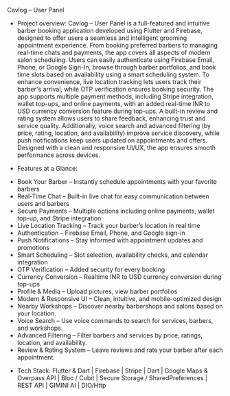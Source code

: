 Cavlog – User Panel

- Project overview:
Cavlog – User Panel is a full-featured and intuitive barber booking application developed using Flutter and Firebase, designed to offer users a seamless and intelligent grooming appointment experience. From booking preferred barbers to managing real-time chats and payments, the app covers all aspects of modern salon scheduling. Users can easily authenticate using Firebase Email, Phone, or Google Sign-In, browse through barber portfolios, and book time slots based on availability using a smart scheduling system. To enhance convenience, live location tracking lets users track their barber's arrival, while OTP verification ensures booking security.
The app supports multiple payment methods, including Stripe integration, wallet top-ups, and online payments, with an added real-time INR to USD currency conversion feature during top-ups. A built-in review and rating system allows users to share feedback, enhancing trust and service quality. Additionally, voice search and advanced filtering (by price, rating, location, and availability) improve service discovery, while push notifications keep users updated on appointments and offers. Designed with a clean and responsive UI/UX, the app ensures smooth performance across devices.


- Features at a Glance:
* Book Your Barber – Instantly schedule appointments with your favorite barbers
* Real-Time Chat – Built-in live chat for easy communication between users and barbers
* Secure Payments – Multiple options including online payments, wallet top-up, and Stripe integration
* Live Location Tracking – Track your barber’s location in real time
* Authentication – Firebase Email, Phone, and Google sign-in
* Push Notifications – Stay informed with appointment updates and promotions
* Smart Scheduling – Slot selection, availability checks, and calendar integration
* OTP Verification – Added security for every booking
* Currency Conversion – Realtime INR to USD currency conversion during top-ups
* Profile & Media – Upload pictures, view barber portfolios
* Modern & Responsive UI – Clean, intuitive, and mobile-optimized design
* Nearby Workshops – Discover nearby barbershops and salons based on your location.
* Voice Search – Use voice commands to search for services, barbers, and workshops.
* Advanced Filtering – Filter barbers and services by price, ratings, location, and availability.
* Review & Rating System – Leave reviews and rate your barber after each appointment.

- Tech Stack:
Flutter & Dart | Firebase | Stripe | Dart | Google Maps & Overpass API | Bloc / Cubit | Secure Storage / SharedPreferences | REST API | GIMINI AI | DIO/Http

